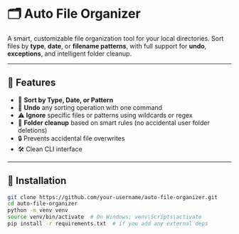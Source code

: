 # 🗂️ Auto File Organizer

A smart, customizable file organization tool for your local directories. Sort files by **type**, **date**, or **filename patterns**, with full support for **undo**, **exceptions**, and intelligent folder cleanup.

---

## 🚀 Features

- 📁 **Sort by Type, Date, or Pattern**
- 🔁 **Undo** any sorting operation with one command
- ⚠️ **Ignore** specific files or patterns using wildcards or regex
- 🧠 **Folder cleanup** based on smart rules (no accidental user folder deletions)
- 🔒 Prevents accidental file overwrites
- 🛠️ Clean CLI interface

---

## 🔧 Installation

```bash
git clone https://github.com/your-username/auto-file-organizer.git
cd auto-file-organizer
python -m venv venv
source venv/bin/activate  # On Windows: venv\Scripts\activate
pip install -r requirements.txt  # if you add any external deps
```
